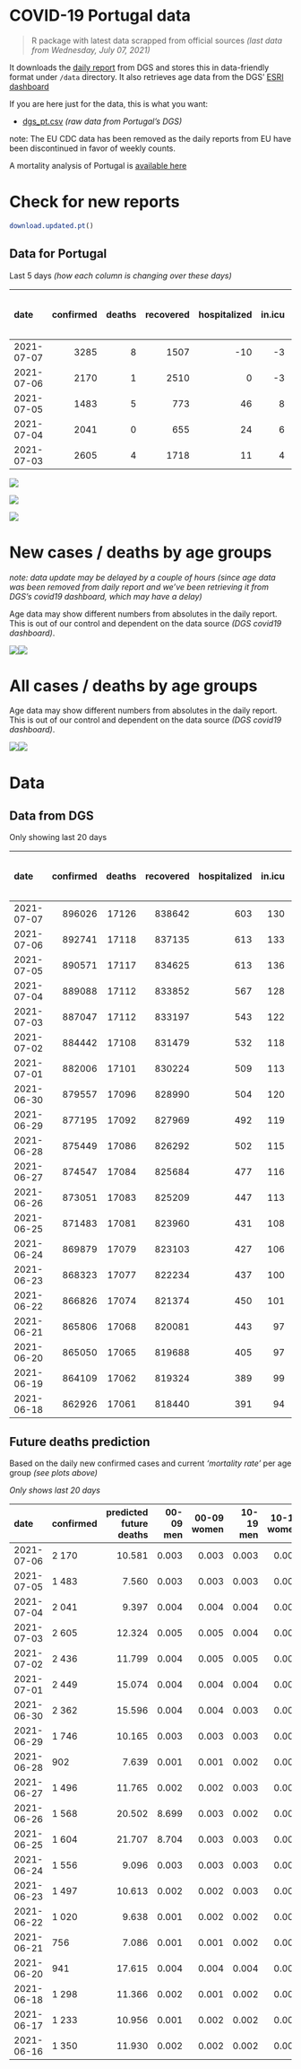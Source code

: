 COVID-19 Portugal data
================

> R package with latest data scrapped from official sources *(last data
> from Wednesday, July 07, 2021)*

It downloads the [daily
report](https://covid19.min-saude.pt/relatorio-de-situacao/) from DGS
and stores this in data-friendly format under `/data` directory. It also
retrieves age data from the DGS’ [ESRI
dashboard](https://covid19.min-saude.pt/ponto-de-situacao-atual-em-portugal/)

If you are here just for the data, this is what you want:

-   [dgs\_pt.csv](raw/master/data/dgs_pt.csv) *(raw data from Portugal’s
    DGS)*

note: The EU CDC data has been removed as the daily reports from EU have
been discontinued in favor of weekly counts.

A mortality analysis of Portugal is [available
here](https://averissimo.github.io/covid19-analysis/mortality.html)

# Check for new reports

``` r
download.updated.pt()
```

## Data for Portugal

Last 5 days *(how each column is changing over these days)*

| date       | confirmed | deaths | recovered | hospitalized | in.icu | first vaccine | second vaccine | confirmed m 00-09 | confirmed w 00-09 | confirmed m 10-19 | confirmed w 10-19 | confirmed m 20-29 | confirmed w 20-29 | confirmed m 30-39 | confirmed w 30-39 | confirmed m 40-49 | confirmed w 40-49 | confirmed m 50-59 | confirmed w 50-59 | confirmed m 60-69 | confirmed w 60-69 | confirmed m 70-79 | confirmed w 70-79 | confirmed m 80+ | confirmed w 80+ | death m 00-09 | death w 00-09 | death m 10-19 | death w 10-19 | death m 20-29 | death w 20-29 | death m 30-39 | death w 30-39 | death m 40-49 | death w 40-49 | death m 50-59 | death w 50-59 | death m 60-69 | death w 60-69 | death m 70-79 | death w 70-79 | death m 80+ | death w 80+ |
|:-----------|----------:|-------:|----------:|-------------:|-------:|--------------:|---------------:|------------------:|------------------:|------------------:|------------------:|------------------:|------------------:|------------------:|------------------:|------------------:|------------------:|------------------:|------------------:|------------------:|------------------:|------------------:|------------------:|----------------:|----------------:|--------------:|--------------:|--------------:|--------------:|--------------:|--------------:|--------------:|--------------:|--------------:|--------------:|--------------:|--------------:|--------------:|--------------:|--------------:|--------------:|------------:|------------:|
| 2021-07-07 |      3285 |      8 |      1507 |          -10 |     -3 |         68527 |          90176 |                NA |                NA |                NA |                NA |                NA |                NA |                NA |                NA |                NA |                NA |                NA |                NA |                NA |                NA |                NA |                NA |              NA |              NA |            NA |            NA |            NA |            NA |            NA |            NA |            NA |            NA |            NA |            NA |            NA |            NA |            NA |            NA |            NA |            NA |          NA |          NA |
| 2021-07-06 |      2170 |      1 |      2510 |            0 |     -3 |         68450 |          77918 |                85 |                82 |               131 |               145 |               308 |               268 |               216 |               188 |               195 |               189 |                89 |                93 |                31 |                59 |                28 |                24 |              12 |              14 |             0 |             0 |             0 |             0 |             0 |             0 |             0 |             0 |             0 |             0 |             0 |             0 |             0 |             0 |             0 |             0 |           0 |           1 |
| 2021-07-05 |      1483 |      5 |       773 |           46 |      8 |         40734 |          37318 |                76 |                74 |               107 |               113 |               189 |               177 |               142 |               140 |               109 |               122 |                46 |                66 |                32 |                24 |                21 |                23 |               8 |               9 |             0 |             0 |             0 |             0 |             0 |             0 |             0 |             0 |             0 |             0 |             0 |             0 |             0 |             1 |             1 |             0 |           2 |           1 |
| 2021-07-04 |      2041 |      0 |       655 |           24 |      6 |         72211 |          66304 |               108 |                98 |               155 |               155 |               259 |               253 |               194 |               187 |               153 |               164 |                71 |                96 |                36 |                46 |                23 |                26 |               9 |              14 |             0 |             0 |             0 |             0 |             0 |             0 |             0 |             0 |             0 |             0 |             0 |             0 |             0 |             0 |             0 |             0 |           0 |           0 |
| 2021-07-03 |      2605 |      4 |      1718 |           11 |      4 |         83204 |          83003 |               119 |               124 |               185 |               188 |               346 |               289 |               267 |               269 |               188 |               215 |               103 |               102 |                62 |                50 |                22 |                34 |              11 |              23 |             0 |             0 |             0 |             0 |             0 |             0 |             0 |             0 |             0 |             0 |             0 |             0 |             0 |             0 |             0 |             1 |           2 |           1 |

![](README_files/figure-gfm/totals-1.svg)<!-- -->

![](README_files/figure-gfm/differential-1.svg)<!-- -->

![](README_files/figure-gfm/differential_7days-1.svg)<!-- -->

# New cases / deaths by age groups

*note: data update may be delayed by a couple of hours (since age data
was been removed from daily report and we’ve been retrieving it from
DGS’s covid19 dashboard, which may have a delay)*

Age data may show different numbers from absolutes in the daily report.
This is out of our control and dependent on the data source *(DGS
covid19 dashboard)*.

![](README_files/figure-gfm/new_cases_deaths-1.svg)<!-- -->![](README_files/figure-gfm/new_cases_deaths-2.svg)<!-- -->

# All cases / deaths by age groups

Age data may show different numbers from absolutes in the daily report.
This is out of our control and dependent on the data source *(DGS
covid19 dashboard)*.

![](README_files/figure-gfm/total_cases_deaths-1.svg)<!-- -->![](README_files/figure-gfm/total_cases_deaths-2.svg)<!-- -->

# Data

## Data from DGS

Only showing last 20 days

| date       | confirmed | deaths | recovered | hospitalized | in.icu | confirmed m 00-09 | confirmed w 00-09 | confirmed m 10-19 | confirmed w 10-19 | confirmed m 20-29 | confirmed w 20-29 | confirmed m 30-39 | confirmed w 30-39 | confirmed m 40-49 | confirmed w 40-49 | confirmed m 50-59 | confirmed w 50-59 | confirmed m 60-69 | confirmed w 60-69 | confirmed m 70-79 | confirmed w 70-79 | confirmed m 80+ | confirmed w 80+ | death m 00-09 | death w 00-09 | death m 10-19 | death w 10-19 | death m 20-29 | death w 20-29 | death m 30-39 | death w 30-39 | death m 40-49 | death w 40-49 | death m 50-59 | death w 50-59 | death m 60-69 | death w 60-69 | death m 70-79 | death w 70-79 | death m 80+ | death w 80+ | first vaccine | second vaccine |
|:-----------|----------:|-------:|----------:|-------------:|-------:|------------------:|------------------:|------------------:|------------------:|------------------:|------------------:|------------------:|------------------:|------------------:|------------------:|------------------:|------------------:|------------------:|------------------:|------------------:|------------------:|----------------:|----------------:|--------------:|--------------:|--------------:|--------------:|--------------:|--------------:|--------------:|--------------:|--------------:|--------------:|--------------:|--------------:|--------------:|--------------:|--------------:|--------------:|------------:|------------:|--------------:|---------------:|
| 2021-07-07 |    896026 |  17126 |    838642 |          603 |    130 |                NA |                NA |                NA |                NA |                NA |                NA |                NA |                NA |                NA |                NA |                NA |                NA |                NA |                NA |                NA |                NA |              NA |              NA |            NA |            NA |            NA |            NA |            NA |            NA |            NA |            NA |            NA |            NA |            NA |            NA |            NA |            NA |            NA |            NA |          NA |          NA |       5839776 |        3603915 |
| 2021-07-06 |    892741 |  17118 |    837135 |          613 |    133 |             25742 |             24552 |             42351 |             42626 |             62413 |             69088 |             60116 |             69823 |             66124 |             82162 |             57532 |             72751 |             42558 |             46488 |             27056 |             30306 |           23536 |           47010 |             1 |             1 |             1 |             1 |             7 |             5 |            24 |            20 |            92 |            63 |           335 |           136 |          1074 |           468 |          2296 |          1359 |        5156 |        6079 |       5771249 |        3513739 |
| 2021-07-05 |    890571 |  17117 |    834625 |          613 |    136 |             25657 |             24470 |             42220 |             42481 |             62105 |             68820 |             59900 |             69635 |             65929 |             81973 |             57443 |             72658 |             42527 |             46429 |             27028 |             30282 |           23524 |           46996 |             1 |             1 |             1 |             1 |             7 |             5 |            24 |            20 |            92 |            63 |           335 |           136 |          1074 |           468 |          2296 |          1359 |        5156 |        6078 |       5702799 |        3435821 |
| 2021-07-04 |    889088 |  17112 |    833852 |          567 |    128 |             25581 |             24396 |             42113 |             42368 |             61916 |             68643 |             59758 |             69495 |             65820 |             81851 |             57397 |             72592 |             42495 |             46405 |             27007 |             30259 |           23516 |           46987 |             1 |             1 |             1 |             1 |             7 |             5 |            24 |            20 |            92 |            63 |           335 |           136 |          1074 |           467 |          2295 |          1359 |        5154 |        6077 |       5662065 |        3398503 |
| 2021-07-03 |    887047 |  17112 |    833197 |          543 |    122 |             25473 |             24298 |             41958 |             42213 |             61657 |             68390 |             59564 |             69308 |             65667 |             81687 |             57326 |             72496 |             42459 |             46359 |             26984 |             30233 |           23507 |           46973 |             1 |             1 |             1 |             1 |             7 |             5 |            24 |            20 |            92 |            63 |           335 |           136 |          1074 |           467 |          2295 |          1359 |        5154 |        6077 |       5589854 |        3332199 |
| 2021-07-02 |    884442 |  17108 |    831479 |          532 |    118 |             25354 |             24174 |             41773 |             42025 |             61311 |             68101 |             59297 |             69039 |             65479 |             81472 |             57223 |             72394 |             42397 |             46309 |             26962 |             30199 |           23496 |           46950 |             1 |             1 |             1 |             1 |             7 |             5 |            24 |            20 |            92 |            63 |           335 |           136 |          1074 |           467 |          2295 |          1358 |        5152 |        6076 |       5506650 |        3249196 |
| 2021-07-01 |    882006 |  17101 |    830224 |          509 |    113 |             25246 |             24058 |             41575 |             41851 |             60965 |             67805 |             59046 |             68828 |             65298 |             81300 |             57135 |             72303 |             42344 |             46255 |             26939 |             30161 |           23484 |           46932 |             1 |             1 |             1 |             1 |             7 |             5 |            24 |            20 |            92 |            63 |           335 |           136 |          1074 |           467 |          2293 |          1358 |        5148 |        6075 |       5413040 |        3158425 |
| 2021-06-30 |    879557 |  17096 |    828990 |          504 |    120 |             25151 |             23951 |             41419 |             41707 |             60642 |             67492 |             58822 |             68616 |             65122 |             81079 |             57039 |             72185 |             42286 |             46189 |             26897 |             30119 |           23471 |           46907 |             1 |             1 |             1 |             1 |             7 |             5 |            24 |            20 |            92 |            63 |           335 |           136 |          1074 |           466 |          2291 |          1358 |        5147 |        6074 |       5270193 |        3019844 |
| 2021-06-29 |    877195 |  17092 |    827969 |          492 |    119 |             25045 |             23859 |             41271 |             41525 |             60342 |             67248 |             58608 |             68423 |             64927 |             80867 |             56923 |             72068 |             42233 |             46129 |             26862 |             30079 |           23451 |           46884 |             1 |             1 |             1 |             1 |             7 |             5 |            24 |            20 |            92 |            63 |           335 |           136 |          1074 |           466 |          2290 |          1358 |        5147 |        6071 |       5149017 |        2922293 |
| 2021-06-28 |    875449 |  17086 |    826292 |          502 |    115 |             24968 |             23794 |             41156 |             41404 |             60133 |             67060 |             58440 |             68262 |             64773 |             80716 |             56853 |             71981 |             42190 |             46082 |             26834 |             30051 |           23442 |           46869 |             1 |             1 |             1 |             1 |             7 |             5 |            24 |            20 |            92 |            63 |           335 |           136 |          1074 |           465 |          2289 |          1357 |        5146 |        6069 |       5086547 |        2870076 |
| 2021-06-27 |    874547 |  17084 |    825684 |          477 |    116 |             24947 |             23775 |             41088 |             41334 |             60041 |             66962 |             58357 |             68173 |             64694 |             80650 |             56799 |             71928 |             42165 |             46051 |             26824 |             30036 |           23432 |           46851 |             1 |             1 |             1 |             1 |             7 |             5 |            24 |            20 |            92 |            63 |           334 |           136 |          1074 |           465 |          2289 |          1357 |        5146 |        6068 |       5048460 |        2854857 |
| 2021-06-26 |    873051 |  17083 |    825209 |          447 |    113 |             24884 |             23716 |             40972 |             41241 |             59863 |             66802 |             58238 |             68047 |             64577 |             80513 |             56728 |             71843 |             42122 |             46002 |             26809 |             30015 |           23413 |           46829 |             1 |             1 |             1 |             1 |             7 |             5 |            24 |            20 |            92 |            63 |           334 |           136 |          1073 |           465 |          2289 |          1357 |        5146 |        6068 |       4987437 |        2817796 |
| 2021-06-25 |    871483 |  17081 |    823960 |          431 |    108 |            248816 |             23641 |             40872 |             41144 |             59690 |             66642 |             58085 |             67899 |             64458 |             80368 |             56658 |             71747 |             42087 |             45970 |             26785 |             29989 |           23398 |           46805 |             1 |             1 |             1 |             1 |             7 |             5 |            24 |            20 |            92 |            63 |           334 |           136 |          1073 |           465 |          2289 |          1356 |        5145 |        6068 |       4922099 |        2773507 |
| 2021-06-24 |    869879 |  17079 |    823103 |          427 |    106 |             24756 |             23574 |             40746 |             41026 |             59533 |             66473 |             57961 |             67760 |             64327 |             80236 |             56577 |             71642 |             42052 |             45919 |             26745 |             29964 |           23380 |           46789 |             1 |             1 |             1 |             1 |             7 |             5 |            24 |            20 |            92 |            63 |           334 |           136 |          1073 |           465 |          2289 |          1356 |        5144 |        6067 |       4858850 |        2725370 |
| 2021-06-23 |    868323 |  17077 |    822234 |          437 |    100 |             24684 |             23498 |             40617 |             40902 |             59367 |             66326 |             57846 |             67618 |             64205 |             80080 |             56506 |             71574 |             42017 |             45857 |             26723 |             29939 |           23374 |           46771 |             1 |             1 |             1 |             1 |             7 |             5 |            24 |            20 |            92 |            63 |           334 |           136 |          1072 |           465 |          2289 |          1355 |        5144 |        6067 |       4798204 |        2675508 |
| 2021-06-22 |    866826 |  17074 |    821374 |          450 |    101 |             24625 |             23448 |             40493 |             40818 |             59185 |             66162 |             57714 |             67482 |             64080 |             79956 |             56427 |             71487 |             41985 |             45809 |             26704 |             29920 |           23358 |           46753 |             1 |             1 |             1 |             1 |             7 |             5 |            24 |            20 |            92 |            63 |           333 |           136 |          1072 |           465 |          2289 |          1355 |        5143 |        6066 |       4743032 |        2624060 |
| 2021-06-21 |    865806 |  17068 |    820081 |          443 |     97 |             24602 |             23409 |             40417 |             40754 |             59079 |             66042 |             57626 |             67398 |             63992 |             79870 |             56379 |             71422 |             41961 |             45778 |             26685 |             29898 |           23342 |           46738 |             1 |             1 |             1 |             1 |             7 |             5 |            24 |            20 |            92 |            63 |           333 |           136 |          1072 |           465 |          2287 |          1354 |        5140 |        6066 |       4727518 |        2608463 |
| 2021-06-20 |    865050 |  17065 |    819688 |          405 |     97 |             24578 |             23390 |             40350 |             40706 |             58987 |             65963 |             57579 |             67351 |             63927 |             79805 |             56329 |             71380 |             41938 |             45756 |             26660 |             29877 |           23334 |           46731 |             1 |             1 |             1 |             1 |             7 |             5 |            24 |            20 |            92 |            63 |           333 |           136 |          1072 |           465 |          2287 |          1352 |        5139 |        6066 |       4669305 |        2567766 |
| 2021-06-19 |    864109 |  17062 |    819324 |          389 |     99 |                NA |                NA |                NA |                NA |                NA |                NA |                NA |                NA |                NA |                NA |                NA |                NA |                NA |                NA |                NA |                NA |              NA |              NA |            NA |            NA |            NA |            NA |            NA |            NA |            NA |            NA |            NA |            NA |            NA |            NA |            NA |            NA |            NA |            NA |          NA |          NA |       4621946 |        2476648 |
| 2021-06-18 |    862926 |  17061 |    818440 |          391 |     94 |             24480 |             23302 |             40179 |             40538 |             58795 |             65691 |             57432 |             67185 |             63763 |             79646 |             56221 |             71249 |             41879 |             45680 |             26619 |             29843 |           23309 |           46704 |             1 |             1 |             1 |             1 |             7 |             5 |            24 |            20 |            92 |            63 |           333 |           136 |          1072 |           465 |          2287 |          1352 |        5139 |        6062 |       4598549 |        2449200 |

## Future deaths prediction

Based on the daily new confirmed cases and current *‘mortality rate’*
per age group *(see plots above)*

*Only shows last 20 days*

| date       | confirmed | predicted future deaths | 00-09 men | 00-09 women | 10-19 men | 10-19 women | 20-29 men | 20-29 women | 30-39 men | 30-39 women | 40-49 men | 40-49 women | 50-59 men | 50-59 women | 60-69 men | 60-69 women | 70-79 men | 70-79 women | 80+ men | 80+ women |
|:-----------|:----------|------------------------:|----------:|------------:|----------:|------------:|----------:|------------:|----------:|------------:|----------:|------------:|----------:|------------:|----------:|------------:|----------:|------------:|--------:|----------:|
| 2021-07-06 | 2 170     |                  10.581 |     0.003 |       0.003 |     0.003 |       0.003 |     0.035 |       0.019 |     0.086 |       0.054 |     0.271 |       0.145 |     0.518 |       0.174 |     0.782 |       0.594 |     2.376 |       1.076 |   2.629 |     1.810 |
| 2021-07-05 | 1 483     |                   7.560 |     0.003 |       0.003 |     0.003 |       0.003 |     0.021 |       0.013 |     0.057 |       0.040 |     0.152 |       0.094 |     0.268 |       0.123 |     0.808 |       0.242 |     1.782 |       1.031 |   1.753 |     1.164 |
| 2021-07-04 | 2 041     |                   9.397 |     0.004 |       0.004 |     0.004 |       0.004 |     0.029 |       0.018 |     0.077 |       0.054 |     0.213 |       0.126 |     0.413 |       0.179 |     0.909 |       0.463 |     1.952 |       1.166 |   1.972 |     1.810 |
| 2021-07-03 | 2 605     |                  12.324 |     0.005 |       0.005 |     0.004 |       0.004 |     0.039 |       0.021 |     0.107 |       0.077 |     0.262 |       0.165 |     0.600 |       0.191 |     1.565 |       0.503 |     1.867 |       1.525 |   2.410 |     2.974 |
| 2021-07-02 | 2 436     |                  11.799 |     0.004 |       0.005 |     0.005 |       0.004 |     0.039 |       0.021 |     0.100 |       0.060 |     0.252 |       0.132 |     0.512 |       0.170 |     1.338 |       0.544 |     1.952 |       1.704 |   2.629 |     2.328 |
| 2021-07-01 | 2 449     |                  15.074 |     0.004 |       0.004 |     0.004 |       0.003 |     0.036 |       0.023 |     0.089 |       0.061 |     0.245 |       0.169 |     0.559 |       0.221 |     1.464 |       0.664 |     3.564 |       1.883 |   2.848 |     3.233 |
| 2021-06-30 | 2 362     |                  15.596 |     0.004 |       0.004 |     0.003 |       0.004 |     0.034 |       0.018 |     0.085 |       0.055 |     0.271 |       0.163 |     0.675 |       0.219 |     1.338 |       0.604 |     2.970 |       1.794 |   4.381 |     2.974 |
| 2021-06-29 | 1 746     |                  10.165 |     0.003 |       0.003 |     0.003 |       0.003 |     0.023 |       0.014 |     0.067 |       0.046 |     0.214 |       0.116 |     0.408 |       0.163 |     1.085 |       0.473 |     2.376 |       1.256 |   1.972 |     1.940 |
| 2021-06-28 | 902       |                   7.639 |     0.001 |       0.001 |     0.002 |       0.002 |     0.010 |       0.007 |     0.033 |       0.025 |     0.110 |       0.051 |     0.314 |       0.099 |     0.631 |       0.312 |     0.849 |       0.673 |   2.191 |     2.328 |
| 2021-06-27 | 1 496     |                  11.765 |     0.002 |       0.002 |     0.003 |       0.002 |     0.020 |       0.012 |     0.048 |       0.036 |     0.163 |       0.105 |     0.413 |       0.159 |     1.085 |       0.493 |     1.273 |       0.942 |   4.162 |     2.845 |
| 2021-06-26 | 1 568     |                  20.502 |     8.699 |       0.003 |     0.002 |       0.002 |     0.019 |       0.012 |     0.061 |       0.042 |     0.166 |       0.111 |     0.408 |       0.179 |     0.883 |       0.322 |     2.037 |       1.166 |   3.286 |     3.104 |
| 2021-06-25 | 1 604     |                  21.707 |     8.704 |       0.003 |     0.003 |       0.003 |     0.018 |       0.012 |     0.050 |       0.040 |     0.182 |       0.101 |     0.472 |       0.196 |     0.883 |       0.513 |     3.394 |       1.121 |   3.943 |     2.069 |
| 2021-06-24 | 1 556     |                   9.096 |     0.003 |       0.003 |     0.003 |       0.003 |     0.019 |       0.011 |     0.046 |       0.041 |     0.170 |       0.120 |     0.413 |       0.127 |     0.883 |       0.624 |     1.867 |       1.121 |   1.314 |     2.328 |
| 2021-06-23 | 1 497     |                  10.613 |     0.002 |       0.002 |     0.003 |       0.002 |     0.020 |       0.012 |     0.053 |       0.039 |     0.174 |       0.095 |     0.460 |       0.163 |     0.808 |       0.483 |     1.612 |       0.852 |   3.505 |     2.328 |
| 2021-06-22 | 1 020     |                   9.638 |     0.001 |       0.002 |     0.002 |       0.002 |     0.012 |       0.009 |     0.035 |       0.024 |     0.122 |       0.066 |     0.279 |       0.122 |     0.606 |       0.312 |     1.612 |       0.987 |   3.505 |     1.940 |
| 2021-06-21 | 756       |                   7.086 |     0.001 |       0.001 |     0.002 |       0.001 |     0.010 |       0.006 |     0.019 |       0.013 |     0.090 |       0.050 |     0.291 |       0.079 |     0.580 |       0.221 |     2.122 |       0.942 |   1.753 |     0.905 |
| 2021-06-20 | 941       |                  17.615 |     0.004 |       0.004 |     0.004 |       0.004 |     0.022 |       0.020 |     0.059 |       0.048 |     0.228 |       0.122 |     0.629 |       0.245 |     1.489 |       0.765 |     3.479 |       1.525 |   5.477 |     3.491 |
| 2021-06-18 | 1 298     |                  11.366 |     0.002 |       0.001 |     0.002 |       0.003 |     0.015 |       0.009 |     0.052 |       0.030 |     0.152 |       0.088 |     0.402 |       0.142 |     0.606 |       0.322 |     2.546 |       1.211 |   3.067 |     2.716 |
| 2021-06-17 | 1 233     |                  10.956 |     0.001 |       0.002 |     0.002 |       0.002 |     0.014 |       0.009 |     0.046 |       0.032 |     0.142 |       0.072 |     0.390 |       0.179 |     0.656 |       0.503 |     1.103 |       0.448 |   4.381 |     2.974 |
| 2021-06-16 | 1 350     |                  11.930 |     0.002 |       0.002 |     0.002 |       0.002 |     0.018 |       0.012 |     0.052 |       0.030 |     0.138 |       0.094 |     0.303 |       0.159 |     1.110 |       0.534 |     0.594 |       0.987 |   2.848 |     5.043 |
